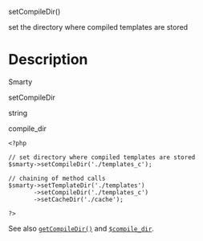setCompileDir()

set the directory where compiled templates are stored

Description
===========

Smarty

setCompileDir

string

compile\_dir


    <?php

    // set directory where compiled templates are stored
    $smarty->setCompileDir('./templates_c');

    // chaining of method calls
    $smarty->setTemplateDir('./templates')
           ->setCompileDir('./templates_c')
           ->setCacheDir('./cache');

    ?>

       

See also [`getCompileDir()`](#api.get.compile.dir) and
[`$compile_dir`](#variable.compile.dir).
